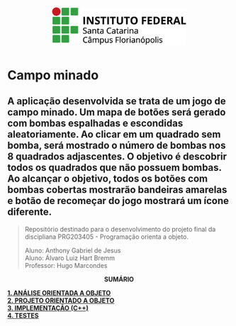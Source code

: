<div align="center">
    <img src="logo_ifsc/ifsc-logo.png" 
         width="60%" 
         style="padding: 10px">
</div>

# Campo minado

##  A aplicação desenvolvida se trata de um jogo de campo minado. Um mapa de botões será gerado com bombas espalhadas e escondidas aleatoriamente. Ao clicar em um quadrado sem bomba, será mostrado o número de bombas nos 8 quadrados adjascentes. O objetivo é descobrir todos os quadrados que não possuem bombas. Ao alcançar o objetivo, todos os botões  com bombas cobertas mostrarão bandeiras amarelas e botão de recomeçar do jogo mostrará um ícone diferente.

> Repositório destinado para o desenvolvimento do projeto final da discipliana PRG203405 - Programação orienta a objeto.  
> 
> Aluno: Anthony Gabriel de Jesus  
> Aluno: Álvaro Luiz Hart Bremm  
> Professor: Hugo Marcondes

<p align=center><strong>SUMÁRIO</strong></p>

[**1. ANÁLISE ORIENTADA A OBJETO**](./analise.md)<br>
[**2. PROJETO ORIENTADO A OBJETO**](./projeto.md)<br>
[**3. IMPLEMENTAÇÃO (C++)**](./implementacao.md)<br>
[**4. TESTES**](./testes.md)<br>

